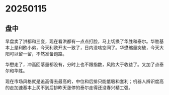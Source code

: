 # 20250115



## 盘中

早盘卖了洪都和三变，现在看洪都有一点点打脸，马上切换了华胜和泰尔。华胜基本上是利欧小弟，今天利欧开太一致了，日内没啥空间了。华懋缩量突破，今天大阳可以留一留，不然准备跑路。

华懋走了，冲高回落量都没有，分时上也不跟指数，风险大于收益了。又加了点泰尔和华胜。

现在市场风格就是追高得去最高的，中位和后排只能低吸和套利；机器人辨识度高的走加速基本上买不到后排昨天涨停的泰尔走得还没春兴精工强。
